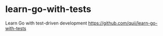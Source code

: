 # learn-go-with-tests
Learn Go with test-driven development
https://github.com/quii/learn-go-with-tests
